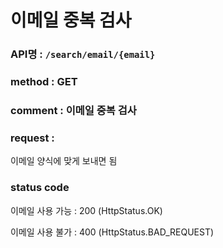 # 이메일 중복 검사
### API명 : `/search/email/{email}`

### method : GET

### comment : 이메일 중복 검사

### request :
이메일 양식에 맞게 보내면 됨

### status code
이메일 사용 가능 : 200 (HttpStatus.OK)
                
이메일 사용 불가 : 400 (HttpStatus.BAD_REQUEST)